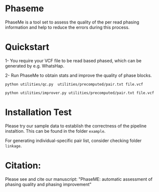 Phaseme
======

PhaseMe is a tool set to assess the quality of the per read phasing information and help to reduce the errors during this process. 


# Quickstart

1- You require your VCF file to be read based phased, which can be generated by e.g. WhatsHap.

2- Run PhaseMe to obtain stats and improve the quality of phase blocks.

```
python utilities/qc.py  utilities/precomputed/pair.txt file.vcf

python utilities/improver.py utilities/precomputed/pair.txt file.vcf 
```


# Installation Test

Please try our sample data to establish the correctness of the pipeline instaltion. This can be found in the folder `example`.


For generating individual-specific pair list, consider checking folder `linkage`.

# Citation:

Please see and cite our manuscript: "PhaseME: automatic assessment of phasing quality and phasing improvement"




